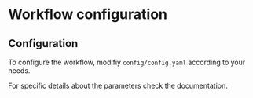# Workflow configuration

## Configuration

To configure the workflow, modifiy `config/config.yaml` according
to your needs.

For specific details about the parameters
check the documentation.